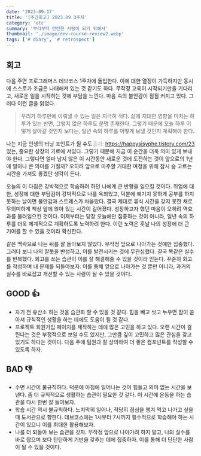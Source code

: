 ```yaml
---
date: '2023-09-17'
title: '[주간회고] 2023.09 3주차'
category: 'etc'
summary: '뿌리부터 탄탄한 사람이 되기 위해서'
thumbnail: './image/dev-course-review2.webp'
tags: ['# diary', '# retrospect']
---
```


## 회고

다음 주면 프로그래머스 데브코스 1주차에 돌입한다. 이에 대한 열정이 가득하지만 동시에 스스로가 조금은 나태해져 있는 것 같기도 하다. 무작정 교육이 시작되기만을 기다리고, 새로운 일을 시작하는 것에 부담을 느낀다. 마음 속의 불안감이 점점 커지고 있다. 그러다 이런 글을 읽었다.

> 우리가 하루만에 이뤄낼 수 있는 일은 지극히 적다. 삶에 지대한 영향을 미치는 하루가 있는 반면, 그렇지 않은 하루도 분명 존재한다.
> 그렇기 때문에 오늘 하루 어떻게 살아갈 것인지 보다는, 일년 속의 하루를 어떻게 보낼 것인지 계획해야 한다.
>
> <span style="float: right; font-size: 14px; color: #aaa">출처: <a>https://happysisyphe.tistory.com/23</a></span>

나는 지금 인생의 터닝 포인트가 될 수도 있는, 중요한 성장의 기로에 서있다. 그렇기 때문에 지금 이 순간을 더욱 의미 있게 보내야 한다. 그렇다면 얼마 남지 않은 이 시간동안 새로운 것에 도전하는 것이 앞으로의 1년에 얼마나 큰 의미를 가질까? 오히려 앞으로 마주할 거대한 여정을 위해 잠시 숨 고르는 시간을 가져도 좋겠단 생각이 든다.

오늘의 이 다짐은 강박적으로 학습하려 하던 나에게 큰 반향을 일으킬 것이다. 취업에 대한, 성장에 대한 부담감이 강박적으로 나를 옥죄었고, 덕분에 예기치 못하게 공부를 하지 못하는 날이면 불안감과 스트레스가 차올랐다. 결국 제대로 휴식 시간을 갖지 못한 채로 무의미하게 책상 앞에 앉아 있는 시간이 길어졌다. 성장하고자 했던 마음이 오히려 역효과를 불러일으킨 것이다. 이제부터는 당장 오늘에만 집중하는 것이 아니라, 일년 속의 하루를 더욱 체계적으로 계획하도록 노력하려 한다. 이런 노력은 훗날 나의 성장에 더 큰 기여를 할 수 있을 것이라 확신한다.

같은 맥락으로 나는 뒤를 잘 돌아보지 않았다. 무작정 앞으로 나아가는 것에만 집중했다. 그러다 보니 나의 잘못을 반성하고, 이를 발전시키는 것에 무관심했다. 결국 똑같은 실수를 반복했다. 회고를 쓰는 습관이 이를 잘 해결해줄 수 있을 것이라 믿는다. 꾸준히 회고를 작성하며 내 문제를 되돌아보자. 이를 통해 앞으로 나아가는 것 뿐만 아니라, 과거의 실수를 바로잡고 개선할 수 있는 사람이 될 수 있을 것이다.

## GOOD 👍

- 자기 전 유산소 하는 것을 습관화 할 수 있을 것 같다. 힘을 빼고 씻고 누우면 잠이 쏟아져 규칙적인 생활을 하는 데에도 도움이 될 것 같다.
- 프로젝트 회원가입 페이지를 제작하는 데에 많은 고민을 하고 있다. 오랜 시간이 걸린다는 것은 부정적으로 보일 수도 있지만, 그만큼 깊이 고민하고 많은 관심을 갖고 있기도 하다는 것이다. 다음 주에 팀원과 잘 상의하여 더 좋은 컴포넌트를 작성할 수 있도록 하자.

## BAD 👎

- 수면 시간이 불규칙하다. 덕분에 아침에 일어나는 것이 힘들고 의미 없는 시간을 보낸다. 좀 더 규칙적으로 생활하는 습관이 필요한 것 같다. 이 시간에 운동을 하는 습관을 다시 한번 잘 들여보자.
- 학습 시간 역시 불규칙하다. 느지막히 일어나, 적당히 점심을 챙겨 먹고 나가고 싶을 때 도서관으로 향한다. 데브코스에는 1시부터 7시까지 필수적으로 학습해야 하는 시간이 있으니 이를 최대한 활용해보자.
- 나를 더 되돌아 보는 습관을 갖자. 무작정 앞으로 나아가려 하지 말고, 나의 실수를 바로 잡으며 보다 탄탄하게 기반을 갖추는 데에 집중하자. 이를 통해 더 단단한 사람이 될 수 있을 것이다.
